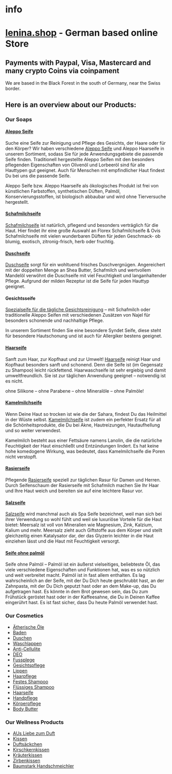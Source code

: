 # info
<h1><a href="https://www.lenina.shop">lenina.shop</a> - German based online Store</h1>
<h2>Payments with Paypal, Visa, Mastercard and many crypto Coins via coinpament</h2>
<p>We are based in the Black Forest in the south of Germany, near the Swiss border.</p>

<h2>Here is an overview about our Products:</h2>

<h3>Our Soaps</h3>
<h4><a href="https://www.lenina.shop/produkt-kategorie/beauty/seifen/aleppo-seife/">Aleppo Seife</a></h4>
<p>Suche eine Seife zur Reinigung und Pflege des Gesichts, der Haare oder für den Körper? Wir haben verschiedene <a href="https://www.lenina.shop/produkt-kategorie/beauty/seifen/aleppo-seife/">Aleppo Seife</a> und Aleppo Haarseife in unserem Sortiment, sodass Sie für jede Anwendungsgebiete die passende Seife finden.
Traditionell hergestellte Aleppo Seifen mit den besonders pflegenden Eigenschaften von Olivenöl und Lorbeeröl sind für alle Hauttypen gut geeignet. Auch für Menschen mit empfindlicher Haut findest Du bei uns die passende Seife.

Aleppo Seife bzw. Aleppo Haarseife als ökologisches Produkt ist frei von künstlichen Farbstoffen, synthetischen Düften, Palmöl, Konservierungsstoffen, ist biologisch abbaubar und wird ohne Tierversuche hergestellt.</p>

<h4><a href="https://www.lenina.shop/produkt-kategorie/beauty/seifen/schafmilchseife/">Schafmilchseife</a></h4>
<p><a href="https://www.lenina.shop/produkt-kategorie/beauty/seifen/schafmilchseife/">Schafmilchseife</a> ist natürlich, pflegend und besonders verträglich für die Haut. Hier findet ihr eine große Auswahl an Florex Schafmilchseife & Ovis Schafmilchseife mit vielen wunderbaren Düften für jeden Geschmack- ob blumig, exotisch, zitronig-frisch, herb oder fruchtig.</p>

<h4><a href="https://www.lenina.shop/produkt-kategorie/beauty/seifen/duschseife/">Duschseife</a></h4>
<p><a href="https://www.lenina.shop/produkt-kategorie/beauty/seifen/duschseife/">Duschseife</a> sorgt für ein wohltuend frisches Duschvergnügen. Angereichert mit der doppelten Menge an Shea Butter, Schafmilch und wertvollem Mandelöl verwöhnt die Duschseife mit viel Feuchtigkeit und langanhaltender Pflege. Aufgrund der milden Rezeptur ist die Seife für jeden Hauttyp geeignet.</p>

<h4>Gesichtsseife</a></h4>
<p><a href="https://www.lenina.shop/produkt-kategorie/beauty/seifen/gesichtsseife/">Spezialseife für die tägliche Gesichtsreinigung</a> – mit Schafmilch oder traditionelle Aleppo Seifen mit verschiedenen Zusätzen von Najel für besonders schonende und nachhaltige Pflege.

In unserem Sortiment finden Sie eine besondere Syndet Seife, diese steht für besondere Hautschonung und ist auch für Allergiker bestens geeignet.</p>

<h4><a href="https://www.lenina.shop/produkt-kategorie/beauty/seifen/haarseife-seifen/">Haarseife</a></h4>
<p>Sanft zum Haar, zur Kopfhaut und zur Umwelt! <a href="https://www.lenina.shop/produkt-kategorie/beauty/seifen/haarseife-seifen/">Haarseife</a> reinigt Haar und Kopfhaut besonders sanft und schonend. Denn die Seife ist (im Gegensatz zu Shampoo) leicht rückfettend. Haarwaschseife ist sehr ergiebig und damit umweltfreundlich. Sie ist zur täglichen Anwendung geeignet – notwendig ist es nicht.

ohne Silikone – ohne Parabene – ohne Mineralöle – ohne Palmöle!</p>

<h4><a href="https://www.lenina.shop/produkt-kategorie/beauty/seifen/kamelmilchseife-seifen/">Kamelmilchseife</a></h4>
<p>Wenn Deine Haut so trocken ist wie die der Sahara, findest Du das Heilmittel in der Wüste selbst. <a href="https://www.lenina.shop/produkt-kategorie/beauty/seifen/kamelmilchseife-seifen/">Kamelmilchseife</a> ist zudem ein perfekter Ersatz für all die Schönheitsprodukte, die Du bei Akne, Hautreizungen, Hautaufhellung und so weiter verwendest.

Kamelmilch besteht aus einer Fettsäure namens Lanolin, die die natürliche Feuchtigkeit der Haut einschließt und Entzündungen lindert. Es hat keine hohe komedogene Wirkung, was bedeutet, dass Kamelmilchseife die Poren nicht verstopft.</p>

<h4><a href="https://www.lenina.shop/produkt-kategorie/beauty/seifen/rasierseife/">Rasierseife</a></h4>
<p>Pflegende <a href="https://www.lenina.shop/produkt-kategorie/beauty/seifen/rasierseife/">Rasierseife</a> speziell zur täglichen Rasur für Damen und Herren. Durch Seifenschaum der Rasierseife mit Schafmilch machen Sie Ihr Haar und Ihre Haut weich und bereiten sie auf eine leichtere Rasur vor.</p>

<h4><a href="https://www.lenina.shop/produkt-kategorie/beauty/seifen/salzseife-seifen/">Salzseife</a></h4>
<p><a href="https://www.lenina.shop/produkt-kategorie/beauty/seifen/salzseife-seifen/">Salzseife</a> wird manchmal auch als Spa Seife bezeichnet, weil man sich bei ihrer Verwendung so wohl fühlt und weil sie luxuriöse Vorteile für die Haut bietet: Meersalz ist voll von Mineralien wie Magnesium, Zink, Kalzium, Kalium und mehr. Meersalz zieht auch Giftstoffe aus dem Körper und stellt gleichzeitig einen Katalysator dar, der das Glyzerin leichter in die Haut einziehen lässt und die Haut mit Feuchtigkeit versorgt.</p>

<h4><a href="https://www.lenina.shop/produkt-kategorie/beauty/seifen/seife-ohne-palmoel/">Seife ohne palmöl</a></h4>
<p>Seife ohne Palmöl – Palmöl ist ein äußerst vielseitiges, beliebteste Öl, das viele verschiedene Eigenschaften und Funktionen hat, was es so nützlich und weit verbreitet macht. Palmöl ist in fast allem enthalten. Es lag wahrscheinlich an der Seife, mit der Du Dich heute  geschrubbt hast, an der Zahnpasta, mit der Du Dich geputzt hast oder an dem Make-up, das Du aufgetragen hast. Es könnte in dem Brot gewesen sein, das Du zum Frühstück geröstet hast oder in der Kaffeesahne, die Du in Deinen Kaffee eingerührt hast. Es ist fast sicher, dass Du heute Palmöl verwendet hast.</p>


<h3>Our Cosmetics</h3>
<ul>
  <li><a href="https://www.lenina.shop/produkt-kategorie/beauty/baden-und-duschen/aetherische-oele/">Ätherische Öle</a></li>
  <li><a href="https://www.lenina.shop/produkt-kategorie/beauty/baden-und-duschen/baden/">Baden</a></li>
  <li><a href="https://www.lenina.shop/produkt-kategorie/beauty/baden-und-duschen/duschen/">Duschen</a></li>
  <li><a href="https://www.lenina.shop/produkt-kategorie/beauty/baden-und-duschen/waschlappen/">Waschlappen</a></li>
  <li><a href="https://www.lenina.shop/produkt-kategorie/beauty/hautpflege-und-koerperpflege/anti-cellulite/">Anti-Cellulite</a></li>
  <li><a href="https://www.lenina.shop/produkt-kategorie/beauty/hautpflege-und-koerperpflege/deo/">DEO</a></li>
  <li><a href="https://www.lenina.shop/produkt-kategorie/beauty/hautpflege-und-koerperpflege/fusspflege-hautpflege-und-koerperpflege/">Fussplege</a></li>
  <li><a href="https://www.lenina.shop/produkt-kategorie/beauty/hautpflege-und-koerperpflege/gesichtspflege/">Gesichtspflege</a></li>
  <li><a href="https://www.lenina.shop/produkt-kategorie/beauty/hautpflege-und-koerperpflege/gesichtspflege/lippen/">Lippen</a></li>
  <li><a href="https://www.lenina.shop/produkt-kategorie/beauty/hautpflege-und-koerperpflege/haarpflege/">Haarpflege</a></li>
  <li><a href="https://www.lenina.shop/produkt-kategorie/beauty/hautpflege-und-koerperpflege/haarpflege/festes-shampoo-seifen/">Festes Shampoo</a></li>
  <li><a href="https://www.lenina.shop/produkt-kategorie/beauty/hautpflege-und-koerperpflege/haarpflege/fluessiges-shampoo/">Flüssiges Shampoo</a></li>
  <li><a href="https://www.lenina.shop/produkt-kategorie/beauty/hautpflege-und-koerperpflege/haarpflege/haarseife-haarpflege/">Haarseife</a></li>
  <li><a href="https://www.lenina.shop/produkt-kategorie/beauty/hautpflege-und-koerperpflege/handpflege/">Handpflege</a></li>
  <li><a href="https://www.lenina.shop/produkt-kategorie/beauty/hautpflege-und-koerperpflege/koerperpflege/">Körperpflege</a></li>
  <li><a href="https://www.lenina.shop/produkt-kategorie/beauty/hautpflege-und-koerperpflege/koerperpflege/body-butter/">Body Butter</a></li>
 
</ul>


<h3>Our Wellness Products</h3>
<ul>
  <li><a href="https://www.lenina.shop/produkt-kategorie/gesundheit-und-wellness/aus-liebe-zum-duft/">AUs Liebe zum Duft</a></li>
  <li><a href="https://www.lenina.shop/produkt-kategorie/gesundheit-und-wellness/kissen/">Kissen</a></li>
  <li><a href="https://www.lenina.shop/produkt-kategorie/gesundheit-und-wellness/kissen/duftsaeckchen/">Duftsäckchen</a></li>
  <li><a href="https://www.lenina.shop/produkt-kategorie/gesundheit-und-wellness/kissen/kirschkernkissen/">Kirschkernkissen</a></li>
  <li><a href="https://www.lenina.shop/produkt-kategorie/gesundheit-und-wellness/kissen/kraeuterkissen/">Kräuterkissen</a></li>
  <li><a href="https://www.lenina.shop/produkt-kategorie/gesundheit-und-wellness/kissen/zirbenkissen/">Zirbenkissen</a></li>
  <li><a href="https://www.lenina.shop/produkt-kategorie/gesundheit-und-wellness/gluecksbringer/baumstark-handschmeichler/">Baumstark Handschmeichler</a></li>
</ul>
